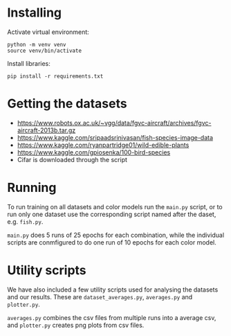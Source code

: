# Installing
Activate virtual environment:

```
python -m venv venv
source venv/bin/activate
```

Install libraries:

```
pip install -r requirements.txt
```

# Getting the datasets
 - https://www.robots.ox.ac.uk/~vgg/data/fgvc-aircraft/archives/fgvc-aircraft-2013b.tar.gz
 - https://www.kaggle.com/sripaadsrinivasan/fish-species-image-data
 - https://www.kaggle.com/ryanpartridge01/wild-edible-plants
 - https://www.kaggle.com/gpiosenka/100-bird-species
 - Cifar is downloaded through the script

# Running
To run training on all datasets and color models run the `main.py` script, or to run only one dataset use the corresponding script named after the daset, e.g. `fish.py`.

`main.py` does 5 runs of 25 epochs for each combination, while the individual scripts are conmfigured to do one run of 10 epochs for each color model.

# Utility scripts
We have also included a few utility scripts used for analysing the datasets and our results. These are `dataset_averages.py`, `averages.py` and `plotter.py`.

`averages.py` combines the csv files from multiple runs into a average csv, and `plotter.py` creates png plots from csv files.
